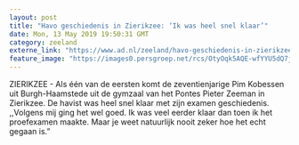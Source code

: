 ```yaml
---
layout: post
title: "Havo geschiedenis in Zierikzee: ‘Ik was heel snel klaar’"
date: Mon, 13 May 2019 19:50:31 GMT
category: zeeland
externe_link: "https://www.ad.nl/zeeland/havo-geschiedenis-in-zierikzee-ik-was-heel-snel-klaar~aa8ca5b6/"
feature_image: "https://images0.persgroep.net/rcs/OtyOqk5AQE-wfYYU5dQ7jVypQCs/diocontent/148226497/_fitwidth/400/?appId=21791a8992982cd8da851550a453bd7f&quality=0.7"
---
```


ZIERIKZEE - Als één van de eersten komt de zeventienjarige Pim Kobessen uit Burgh-Haamstede uit de gymzaal van het Pontes Pieter Zeeman in Zierikzee. De havist was heel snel klaar met zijn examen geschiedenis. ,,Volgens mij ging het wel goed. Ik was veel eerder klaar dan toen ik het proefexamen maakte. Maar je weet natuurlijk nooit zeker hoe het echt gegaan is.”
